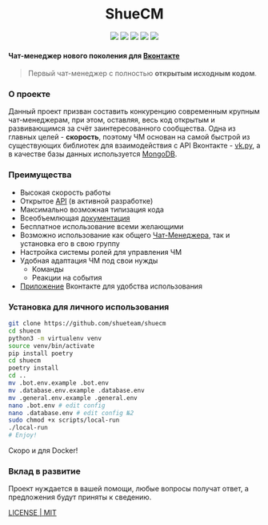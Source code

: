 <h1 align="center">ShueCM</h1>
<p align="center">
<img src="https://img.shields.io/badge/python-3.6%2B-blue">
<a href="https://shueteam.github.io/shuecm/"><img src="https://img.shields.io/badge/-%20%20%20Docs-blue"></a>
<a href="https://github.com/shueteam/shuecm/blob/master/LICENSE"><img src="https://img.shields.io/github/license/SevereCloud/vksdk.svg?maxAge=2592000"></a>
<a href="https://vk.com/shuecm"><img src="https://img.shields.io/badge/chat-manager-%234a76a8.svg?logo=VK&logoColor=white"></a>
<img src="https://img.shields.io/badge/%D0%A8%D0%A3%D0%95-%D0%9F%D0%9F%D0%A8-red">
</p>


#### Чат-менеджер нового поколения для [Вконтакте](https://vk.com/)

> Первый чат-менеджер с полностью **открытым исходным кодом**.


### О проекте

Данный проект призван составить конкуренцию современным крупным чат-менеджерам, при этом, оставляя, весь код открытым и развивающимся за счёт заинтересованного сообщества. Одна из главных целей - **скорость**, поэтому ЧМ основан на самой
быстрой из существующих библиотек для взаимодействия с API Вконтакте - [vk.py](https://github.com/prostomarkeloff/vk.py), а в качестве базы данных используется [MongoDB](https://github.com/Scille/umongo).


### Преимущества

- Высокая скорость работы
- Открытое [API](https://github.com/shueteam/shuecm/tree/master/api) (в активной разработке)
- Максимально возможная типизация кода
- Всеобъемлющая [документация](https://shueteam.github.io/shuecm/)
- Бесплатное использование всеми желающими
- Возможно использование как общего [Чат-Менеджера](https://vk.com/shuecm), так и установка его в свою группу
- Настройка системы ролей для управления ЧМ
- Удобная адаптация ЧМ под свои нужды
    - Команды
    - Реакции на события
- [Приложение](https://github.com/shueteam/shuecm-vk-mini-apps) Вконтакте для удобства использования


### Установка для личного использования

```sh
git clone https://github.com/shueteam/shuecm
cd shuecm
python3 -m virtualenv venv
source venv/bin/activate
pip install poetry
cd shuecm
poetry install
cd ..
mv .bot.env.example .bot.env
mv .database.env.example .database.env
mv .general.env.example .general.env
nano .bot.env # edit config
nano .database.env # edit config №2
sudo chmod +x scripts/local-run
./local-run
# Enjoy!
```
Скоро и для Docker!

### Вклад в развитие

Проект нуждается в вашей помощи, любые вопросы получат ответ, а предложения будут приняты к сведению.

[LICENSE | MIT](./LICENSE)